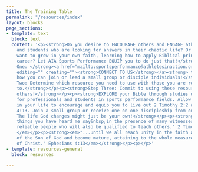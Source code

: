 ```yaml
---
title: The Training Table
permalink: "/resources/index"
layout: blocks
page_sections:
- template: text
  block: text
  content: '<p><strong>Do you desire to ENCOURAGE others and ENGAGE athletes, colleagues
    and students who are looking for answers in their chaotic life? Or do you simply
    want to grow in your own faith, learning how to apply Biblical principles to your
    career? Let AIA Sports Performance EQUIP you to do just that!</strong></p><p><strong>Step
    One: </strong><a href="mailto:sportsperformance@athletesinaction.org" title=""
    editing="" creating=""><strong>CONNECT TO US</strong></a><strong> to find out
    how you can join or lead a small group or disciple individuals!</strong></p><p><strong>Step
    Two: Determine which resource you need to use with those you are reaching out
    to.</strong></p><p><strong>Step Three: Commit to using these resources to impact
    others!</strong></p><p><strong>EXPLORE your Bible through studies uniquely designed
    for professionals and students in sports performance fields. Allow God to work
    in your life to encourage and equip you to live out 2 Timothy 2:2 and Ephesians
    4:13. Join a small group or receive one on one discipleship from our staff today.
    The life God changes might just be your own!</strong></p><p><strong><em>"And the
    things you have heard me say&nbsp;in the presence of many witnesses entrust to
    reliable people who will also be qualified to teach others." 2 Timothy 2:2 </em></strong><em>
    </em></p><p><strong><em>"...until we all reach unity in the faith and in the knowledge
    of the Son of God and become mature, attaining to the whole measure of the fullness
    of Christ." Ephesians 4:13</em></strong></p><p></p>'
- template: resources-general
  block: resources

---
```

